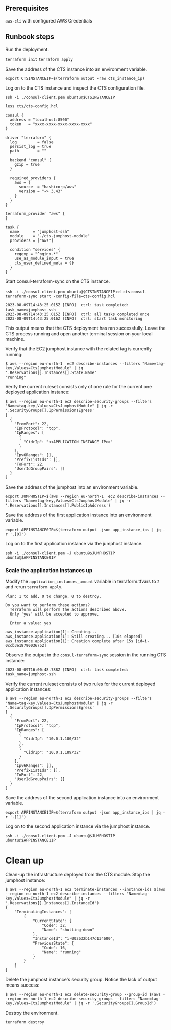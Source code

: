 ## Prerequisites

`aws-cli` with configured AWS Credentials

## Runbook steps

Run the deployment.

`terraform init`
`terraform apply`

Save the address of the CTS instance into an environment variable.

```
export CTSINSTANCEIP=$(terraform output -raw cts_instance_ip)
```

Log on to the CTS instance and inspect the CTS configuration file.

`ssh -i ./consul-client.pem ubuntu@$CTSINSTANCEIP`

`less cts/cts-config.hcl`

``` filename=cts-config.hcl
consul {
  address = "localhost:8500"
  token   = "xxxx-xxxx-xxxx-xxxx-xxxx"
}

driver "terraform" {
  log         = false
  persist_log = true
  path        = ""

  backend "consul" {
    gzip = true
  }

  required_providers {
    aws = {
      source  = "hashicorp/aws"
      version = "~> 3.43"
    }
  }
}

terraform_provider "aws" {
}

task {
  name      = "jumphost-ssh"
  module    = "./cts-jumphost-module"
  providers = ["aws"]

  condition "services" {
    regexp = "^nginx.*"
    use_as_module_input = true
    cts_user_defined_meta = {}
  }
}
```

Start consul-terraform-sync on the CTS instance.

`ssh -i ./consul-client.pem ubuntu@$CTSINSTANCEIP`
`cd cts`
`consul-terraform-sync start -config-file=cts-config.hcl`

```
2023-08-09T14:43:25.015Z [INFO]  ctrl: task completed: task_name=jumphost-ssh
2023-08-09T14:43:25.015Z [INFO]  ctrl: all tasks completed once
2023-08-09T14:43:25.016Z [INFO]  ctrl: start task monitoring
```

This output means that the CTS deployment has ran successfully. Leave the CTS process running and open another terminal session on your local machine.

Verify that the EC2 jumphost instance with the related tag is currently running:

```
$ aws --region eu-north-1  ec2 describe-instances --filters "Name=tag-key,Values=CtsJumphostModule" | jq '.Reservations[].Instances[].State.Name'
"running"
```

Verify the current ruleset consists only of one rule for the current one deployed application instance:

```
$ aws --region eu-north-1 ec2 describe-security-groups --filters "Name=tag-key,Values=CtsJumphostModule" | jq -r '.SecurityGroups[].IpPermissionsEgress'
[
  {
    "FromPort": 22,
    "IpProtocol": "tcp",
    "IpRanges": [
      {
        "CidrIp": "<<APPLICATION INSTANCE IP>>"
      }
    ],
    "Ipv6Ranges": [],
    "PrefixListIds": [],
    "ToPort": 22,
    "UserIdGroupPairs": []
  }
]
```

Save the address of the jumphost into an environment variable.

```
export JUMPHOSTIP=$(aws --region eu-north-1  ec2 describe-instances --filters "Name=tag-key,Values=CtsJumphostModule" | jq -r '.Reservations[].Instances[].PublicIpAddress')
```

Save the address of the first application instance into an environment variable.

```
export APPINSTANCE0IP=$(terraform output -json app_instance_ips | jq -r '.[0]')
```

Log on to the first application instance via the jumphost instance.

```
ssh -i ./consul-client.pem -J ubuntu@$JUMPHOSTIP ubuntu@$APPINSTANCE0IP
```

### Scale the application instances up

Modify the `application_instances_amount` variable in terraform.tfvars to `2` and rerun `terraform apply`. 

```
Plan: 1 to add, 0 to change, 0 to destroy.

Do you want to perform these actions?
  Terraform will perform the actions described above.
  Only 'yes' will be accepted to approve.

  Enter a value: yes

aws_instance.application[1]: Creating...
aws_instance.application[1]: Still creating... [10s elapsed]
aws_instance.application[1]: Creation complete after 15s [id=i-0ccb3e18790036752]
```

Observe the output in the `consul-terraform-sync` session in the running CTS instance:

```
2023-08-09T16:00:48.788Z [INFO]  ctrl: task completed: task_name=jumphost-ssh
```

Verify the current ruleset consists of two rules for the current deployed application instances:

```
$ aws --region eu-north-1 ec2 describe-security-groups --filters "Name=tag-key,Values=CtsJumphostModule" | jq -r '.SecurityGroups[].IpPermissionsEgress'
[
  {
    "FromPort": 22,
    "IpProtocol": "tcp",
    "IpRanges": [
      {
        "CidrIp": "10.0.1.180/32"
      },
      {
        "CidrIp": "10.0.1.189/32"
      }
    ],
    "Ipv6Ranges": [],
    "PrefixListIds": [],
    "ToPort": 22,
    "UserIdGroupPairs": []
  }
]
```

Save the address of the second application instance into an environment variable.

```
export APPINSTANCE1IP=$(terraform output -json app_instance_ips | jq -r '.[1]')
```

Log on to the second application instance via the jumphost instance.

```
ssh -i ./consul-client.pem -J ubuntu@$JUMPHOSTIP ubuntu@$APPINSTANCE1IP
```


# Clean up
Clean-up the infrastructure deployed from the CTS module. Stop the jumphost instance:

```
$ aws --region eu-north-1 ec2 terminate-instances --instance-ids $(aws --region eu-north-1 ec2 describe-instances --filters "Name=tag-key,Values=CtsJumphostModule" | jq -r '.Reservations[].Instances[].InstanceId')
{
    "TerminatingInstances": [
        {
            "CurrentState": {
                "Code": 32,
                "Name": "shutting-down"
            },
            "InstanceId": "i-002632b147d134600",
            "PreviousState": {
                "Code": 16,
                "Name": "running"
            }
        }
    ]
}
```

Delete the jumphost instance's security group. Notice the lack of output means success:

```
$ aws --region eu-north-1 ec2 delete-security-group --group-id $(aws --region eu-north-1 ec2 describe-security-groups --filters "Name=tag-key,Values=CtsJumphostModule" | jq -r '.SecurityGroups[].GroupId')

```

Destroy the environment.

`terraform destroy`

